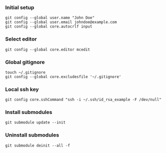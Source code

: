 ### Initial setup
`git config --global user.name "John Doe"`   
`git config --global user.email johndoe@example.com`  
`git config --global core.autocrlf input`

### Select editor
`git config --global core.editor mcedit`

### Global gitignore
`touch ~/.gitignore`   
`git config --global core.excludesfile '~/.gitignore'`

### Local ssh key
`git config core.sshCommand "ssh -i ~/.ssh/id_rsa_example -F /dev/null"`

### Install submodules
`git submodule update --init`

### Uninstall submodules
`git submodule deinit --all -f`
